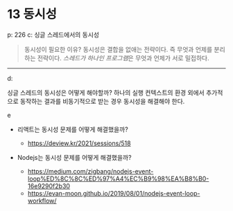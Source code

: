 # 13 동시성

p: 226
c: 싱글 스레드에서의 동시성

> 동시성이 필요한 이유? 동시성은 결합을 없애는 전략이다. 즉 무엇과 언제를 분리하는 전략이다. *스레드가 하나인 프로그램*은 무엇과 언제가 서로 밀접하다.

---

d:

싱글 스레드의 동시성은 어떻게 해야할까? 하나의 실행 컨텍스트의 환경 외에서 추가적으로 동작하는 결과를 비동기적으로 받는 경우 동시성을 해결해야 한다.

e

- 리액트는 동시성 문제를 어떻게 해결했을까?

  - https://deview.kr/2021/sessions/518

- Nodejs는 동시성 문제를 어떻게 해결했을까?
  - https://medium.com/zigbang/nodejs-event-loop%ED%8C%8C%ED%97%A4%EC%B9%98%EA%B8%B0-16e9290f2b30
  - https://evan-moon.github.io/2019/08/01/nodejs-event-loop-workflow/
